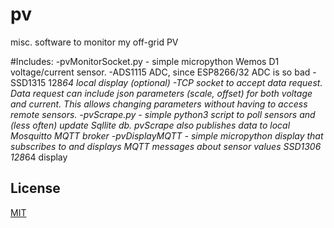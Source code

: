 # pv
misc. software to monitor my off-grid PV

#Includes:
-pvMonitorSocket.py - simple micropython Wemos D1 voltage/current sensor. 
  -ADS1115 ADC, since ESP8266/32 ADC is so bad 
  -SSD1315 128*64 local display (optional)
  -TCP socket to accept data request. 
    Data request can include json parameters (scale, offset) for both voltage and current.
    This allows changing parameters without having to access remote sensors.
-pvScrape.py - simple python3 script to poll sensors and (less often) update Sqllite db.
  pvScrape also publishes data to local Mosquitto MQTT broker
-pvDisplayMQTT - simple micropython display that subscribes to and displays MQTT messages about sensor values
  SSD1306 128*64 display

## License
[MIT](https://choosealicense.com/licenses/mit/)  
